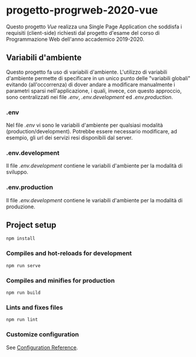 # progetto-progrweb-2020-vue
Questo progetto *Vue* realizza una Single Page Application
che soddisfa i requisiti (client-side) richiesti dal
progetto d'esame del corso di Programmazione Web
dell'anno accademico 2019-2020.

## Variabili d'ambiente
Questo progetto fa uso di variabili d'ambiente.
L'utilizzo di variabili d'ambiente permette di
specificare in un unico punto delle "variabili globali"
evitando (all'occorrenza) di dover andare a modificare
manualmente i parametri sparsi nell'applicazione, i quali,
invece, con questo approccio, sono centralizzati nei file
*.env*, *.env.development* ed *.env.production*.

### .env
Nel file *.env* vi sono le variabili d'ambiente per
qualsiasi modalità (production/development). Potrebbe
essere necessario modificare, ad esempio, gli
url dei servizi resi disponibili dal server.

### .env.development
Il file *.env.development* contiene le variabili
d'ambiente per la modalità di sviluppo.

### .env.production
Il file *.env.development* contiene le variabili
d'ambiente per la modalità di produzione.

## Project setup
```
npm install
```

### Compiles and hot-reloads for development
```
npm run serve
```

### Compiles and minifies for production
```
npm run build
```

### Lints and fixes files
```
npm run lint
```

### Customize configuration
See [Configuration Reference](https://cli.vuejs.org/config/).
